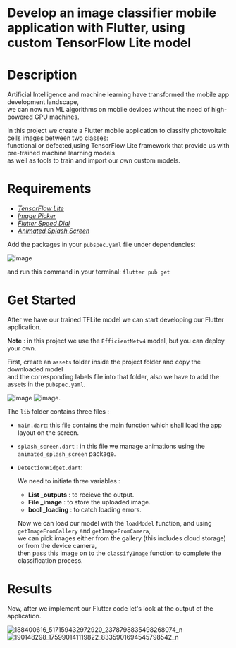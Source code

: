 # Develop an image classifier mobile application with Flutter, using custom TensorFlow Lite model

# Description

Artificial Intelligence and machine learning have transformed the mobile app development landscape,<br/>
we can now run ML algorithms on mobile devices without the need of high-powered GPU machines.<br/>

In this project we create a Flutter mobile application to classify photovoltaic cells images between two classes:<br/>
functional or defected,using TensorFlow Lite framework that provide us with pre-trained machine learning models <br/>
as well as tools to train and import our own custom models.

# Requirements

- [_TensorFlow Lite_](https://pub.dev/packages/tflite)
- [_Image Picker_](https://pub.dev/packages/image_picker)
- [_Flutter Speed Dial_](https://pub.dev/packages/flutter_speed_dial)
- [_Animated Splash Screen_](https://pub.dev/packages/animated_splash_screen)

Add the packages in your `pubspec.yaml` file under dependencies:<br/>

![image](https://user-images.githubusercontent.com/84082577/118360297-de004b00-b57e-11eb-9775-6542ad89321b.png)

and run this command in your terminal: `flutter pub get`<br/>

# Get Started
After we have our trained TFLite model we can start developing our Flutter application.<br/>

**Note** : in this project we use the `EfficientNetv4` model, but you can deploy your own.

First, create an `assets` folder inside the project folder and copy the downloaded model<br/>
and the corresponding labels file into that folder, also we have to add the assets in the `pubspec.yaml`.<br/>

![image](https://user-images.githubusercontent.com/84082577/118361501-a8119580-b583-11eb-8ca9-72a77bfcc42c.png)  ![image](https://user-images.githubusercontent.com/84082577/118361960-6bdf3480-b585-11eb-8052-6be300288ab1.png).


The `lib` folder contains three files :
- `main.dart`: this file contains the main function which shall load the app layout on the screen.
- `splash_screen.dart` : in this file we manage animations using the ` animated_splash_screen` package.
-  `DetectionWidget.dart`:

      We need to initiate three variables : 

      - **List  _outputs** : to recieve the output.
      - **File  _image** : to store the uploaded image.
      - **bool  _loading** : to catch loading errors.<br/>
   
      Now we can load our model with the `loadModel` function, and using `getImageFromGallery` and `getImageFromCamera`,<br/>
      we can pick images either from the gallery (this includes cloud storage) or from the device camera,<br/>
      then pass this image on to the `classifyImage` function to complete the classification process.
      
# Results
 Now, after we implement our Flutter code let's look at the output of the application.<br/>
 
 ![188400616_517159432972920_2378798835498268074_n](https://user-images.githubusercontent.com/84082577/119407238-defe4e80-bcdb-11eb-92b8-8d486ae15482.jpg)
 ![190148298_175990141119822_8335901694545798542_n](https://user-images.githubusercontent.com/84082577/119407245-e02f7b80-bcdb-11eb-80d9-9981b4019881.jpg)


 
 
      
 















 
 
